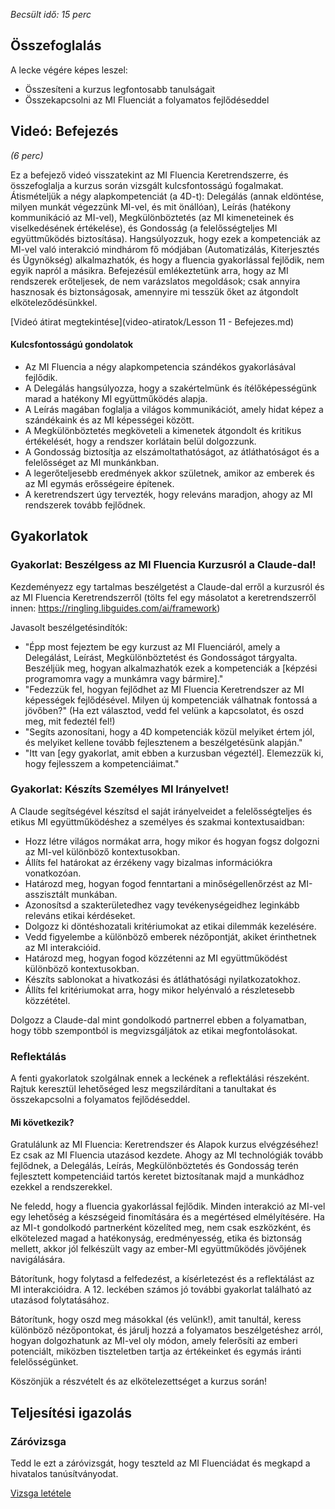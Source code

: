 *Becsült idő: 15 perc*

## Összefoglalás

A lecke végére képes leszel:

*   Összesíteni a kurzus legfontosabb tanulságait
*   Összekapcsolni az MI Fluenciát a folyamatos fejlődéseddel

## Videó: Befejezés

*(6 perc)*

Ez a befejező videó visszatekint az MI Fluencia Keretrendszerre, és összefoglalja a kurzus során vizsgált kulcsfontosságú fogalmakat. Átismételjük a négy alapkompetenciát (a 4D-t): Delegálás (annak eldöntése, milyen munkát végezzünk MI-vel, és mit önállóan), Leírás (hatékony kommunikáció az MI-vel), Megkülönböztetés (az MI kimeneteinek és viselkedésének értékelése), és Gondosság (a felelősségteljes MI együttműködés biztosítása). Hangsúlyozzuk, hogy ezek a kompetenciák az MI-vel való interakció mindhárom fő módjában (Automatizálás, Kiterjesztés és Ügynökség) alkalmazhatók, és hogy a fluencia gyakorlással fejlődik, nem egyik napról a másikra. Befejezésül emlékeztetünk arra, hogy az MI rendszerek erőteljesek, de nem varázslatos megoldások; csak annyira hasznosak és biztonságosak, amennyire mi tesszük őket az átgondolt elköteleződésünkkel.

[Videó átirat megtekintése](video-atiratok/Lesson 11 - Befejezes.md)

#### Kulcsfontosságú gondolatok

*   Az MI Fluencia a négy alapkompetencia szándékos gyakorlásával fejlődik.
*   A Delegálás hangsúlyozza, hogy a szakértelmünk és ítélőképességünk marad a hatékony MI együttműködés alapja.
*   A Leírás magában foglalja a világos kommunikációt, amely hidat képez a szándékaink és az MI képességei között.
*   A Megkülönböztetés megköveteli a kimenetek átgondolt és kritikus értékelését, hogy a rendszer korlátain belül dolgozzunk.
*   A Gondosság biztosítja az elszámoltathatóságot, az átláthatóságot és a felelősséget az MI munkánkban.
*   A legerőteljesebb eredmények akkor születnek, amikor az emberek és az MI egymás erősségeire építenek.
*   A keretrendszert úgy tervezték, hogy releváns maradjon, ahogy az MI rendszerek tovább fejlődnek.

## Gyakorlatok

### Gyakorlat: Beszélgess az MI Fluencia Kurzusról a Claude-dal!

Kezdeményezz egy tartalmas beszélgetést a Claude-dal erről a kurzusról és az MI Fluencia Keretrendszerről (tölts fel egy másolatot a keretrendszerről innen: <https://ringling.libguides.com/ai/framework>)

Javasolt beszélgetésindítók:

*   "Épp most fejeztem be egy kurzust az MI Fluenciáról, amely a Delegálást, Leírást, Megkülönböztetést és Gondosságot tárgyalta. Beszéljük meg, hogyan alkalmazhatók ezek a kompetenciák a [képzési programomra vagy a munkámra vagy bármire]."
*   "Fedezzük fel, hogyan fejlődhet az MI Fluencia Keretrendszer az MI képességek fejlődésével. Milyen új kompetenciák válhatnak fontossá a jövőben?" (Ha ezt választod, vedd fel velünk a kapcsolatot, és oszd meg, mit fedeztél fel!)
*   "Segíts azonosítani, hogy a 4D kompetenciák közül melyiket értem jól, és melyiket kellene tovább fejlesztenem a beszélgetésünk alapján."
*   "Itt van [egy gyakorlat, amit ebben a kurzusban végeztél]. Elemezzük ki, hogy fejlesszem a kompetenciáimat."

### Gyakorlat: Készíts Személyes MI Irányelvet!

A Claude segítségével készítsd el saját irányelveidet a felelősségteljes és etikus MI együttműködéshez a személyes és szakmai kontextusaidban:

*   Hozz létre világos normákat arra, hogy mikor és hogyan fogsz dolgozni az MI-vel különböző kontextusokban.
*   Állíts fel határokat az érzékeny vagy bizalmas információkra vonatkozóan.
*   Határozd meg, hogyan fogod fenntartani a minőségellenőrzést az MI-asszisztált munkában.
*   Azonosítsd a szakterületedhez vagy tevékenységeidhez leginkább releváns etikai kérdéseket.
*   Dolgozz ki döntéshozatali kritériumokat az etikai dilemmák kezelésére.
*   Vedd figyelembe a különböző emberek nézőpontját, akiket érinthetnek az MI interakcióid.
*   Határozd meg, hogyan fogod közzétenni az MI együttműködést különböző kontextusokban.
*   Készíts sablonokat a hivatkozási és átláthatósági nyilatkozatokhoz.
*   Állíts fel kritériumokat arra, hogy mikor helyénvaló a részletesebb közzététel.

Dolgozz a Claude-dal mint gondolkodó partnerrel ebben a folyamatban, hogy több szempontból is megvizsgáljátok az etikai megfontolásokat.

### Reflektálás

A fenti gyakorlatok szolgálnak ennek a leckének a reflektálási részeként. Rajtuk keresztül lehetőséged lesz megszilárdítani a tanultakat és összekapcsolni a folyamatos fejlődéseddel.

#### Mi következik?

Gratulálunk az MI Fluencia: Keretrendszer és Alapok kurzus elvégzéséhez! Ez csak az MI Fluencia utazásod kezdete. Ahogy az MI technológiák tovább fejlődnek, a Delegálás, Leírás, Megkülönböztetés és Gondosság terén fejlesztett kompetenciáid tartós keretet biztosítanak majd a munkádhoz ezekkel a rendszerekkel.

Ne feledd, hogy a fluencia gyakorlással fejlődik. Minden interakció az MI-vel egy lehetőség a készségeid finomítására és a megértésed elmélyítésére. Ha az MI-t gondolkodó partnerként közelíted meg, nem csak eszközként, és elkötelezed magad a hatékonyság, eredményesség, etika és biztonság mellett, akkor jól felkészült vagy az ember-MI együttműködés jövőjének navigálására.

Bátorítunk, hogy folytasd a felfedezést, a kísérletezést és a reflektálást az MI interakcióidra. A 12. leckében számos jó további gyakorlat található az utazásod folytatásához.

Bátorítunk, hogy oszd meg másokkal (és velünk!), amit tanultál, keress különböző nézőpontokat, és járulj hozzá a folyamatos beszélgetéshez arról, hogyan dolgozhatunk az MI-vel oly módon, amely felerősíti az emberi potenciált, miközben tiszteletben tartja az értékeinket és egymás iránti felelősségünket.

Köszönjük a részvételt és az elkötelezettséget a kurzus során!

## Teljesítési igazolás

### Záróvizsga

Tedd le ezt a záróvizsgát, hogy teszteld az MI Fluenciádat és megkapd a hivatalos tanúsítványodat.

[Vizsga letétele](https://forms.gle/5w2oKW2nzsK5Macf9)

